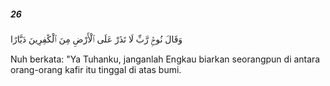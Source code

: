 ##### 26

<span class="ayah">وَقَالَ نُوحٌۭ رَّبِّ لَا تَذَرْ عَلَى ٱلْأَرْضِ مِنَ ٱلْكَٰفِرِينَ دَيَّارًا</span>

<span class="ayah_translation">Nuh berkata: "Ya Tuhanku, janganlah Engkau biarkan seorangpun di antara orang-orang kafir itu tinggal di atas bumi.</span>
